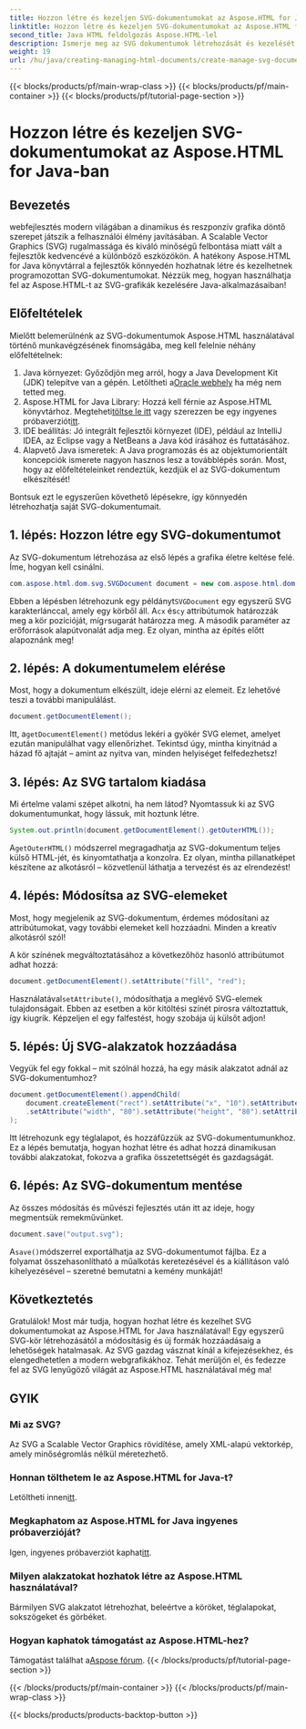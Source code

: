 ```yaml
---
title: Hozzon létre és kezeljen SVG-dokumentumokat az Aspose.HTML for Java-ban
linktitle: Hozzon létre és kezeljen SVG-dokumentumokat az Aspose.HTML for Java-ban
second_title: Java HTML feldolgozás Aspose.HTML-lel
description: Ismerje meg az SVG dokumentumok létrehozását és kezelését az Aspose.HTML for Java segítségével! Ez az átfogó útmutató az alapvető alkotástól a haladó manipulációig mindent lefed.
weight: 19
url: /hu/java/creating-managing-html-documents/create-manage-svg-documents/
---
```


{{< blocks/products/pf/main-wrap-class >}}
{{< blocks/products/pf/main-container >}}
{{< blocks/products/pf/tutorial-page-section >}}

# Hozzon létre és kezeljen SVG-dokumentumokat az Aspose.HTML for Java-ban

## Bevezetés
webfejlesztés modern világában a dinamikus és reszponzív grafika döntő szerepet játszik a felhasználói élmény javításában. A Scalable Vector Graphics (SVG) rugalmassága és kiváló minőségű felbontása miatt vált a fejlesztők kedvencévé a különböző eszközökön. A hatékony Aspose.HTML for Java könyvtárral a fejlesztők könnyedén hozhatnak létre és kezelhetnek programozottan SVG-dokumentumokat. Nézzük meg, hogyan használhatja fel az Aspose.HTML-t az SVG-grafikák kezelésére Java-alkalmazásaiban!
## Előfeltételek
Mielőtt belemerülnénk az SVG-dokumentumok Aspose.HTML használatával történő munkavégzésének finomságába, meg kell felelnie néhány előfeltételnek:
1.  Java környezet: Győződjön meg arról, hogy a Java Development Kit (JDK) telepítve van a gépén. Letöltheti a[Oracle webhely](https://www.oracle.com/java/technologies/javase-jdk11-downloads.html) ha még nem tetted meg.
2.  Aspose.HTML for Java Library: Hozzá kell férnie az Aspose.HTML könyvtárhoz. Megteheti[töltse le itt](https://releases.aspose.com/html/java/) vagy szerezzen be egy ingyenes próbaverziót[itt](https://releases.aspose.com/).
3. IDE beállítás: Jó integrált fejlesztői környezet (IDE), például az IntelliJ IDEA, az Eclipse vagy a NetBeans a Java kód írásához és futtatásához.
4. Alapvető Java ismeretek: A Java programozás és az objektumorientált koncepciók ismerete nagyon hasznos lesz a továbblépés során.
Most, hogy az előfeltételeinket rendeztük, kezdjük el az SVG-dokumentum elkészítését!

Bontsuk ezt le egyszerűen követhető lépésekre, így könnyedén létrehozhatja saját SVG-dokumentumait.
## 1. lépés: Hozzon létre egy SVG-dokumentumot
Az SVG-dokumentum létrehozása az első lépés a grafika életre keltése felé. Íme, hogyan kell csinálni.

```java
com.aspose.html.dom.svg.SVGDocument document = new com.aspose.html.dom.svg.SVGDocument("<svg xmlns='http://www.w3.org/2000/svg'><circle cx='50' cy='50' r='40'/></svg>", ".");
```

 Ebben a lépésben létrehozunk egy példányt`SVGDocument` egy egyszerű SVG karakterlánccal, amely egy körből áll. A`cx` és`cy` attribútumok határozzák meg a kör pozícióját, míg`r`sugarát határozza meg. A második paraméter az erőforrások alapútvonalát adja meg. Ez olyan, mintha az építés előtt alapoznánk meg!
## 2. lépés: A dokumentumelem elérése
Most, hogy a dokumentum elkészült, ideje elérni az elemeit. Ez lehetővé teszi a további manipulálást.

```java
document.getDocumentElement();
```

 Itt, a`getDocumentElement()` metódus lekéri a gyökér SVG elemet, amelyet ezután manipulálhat vagy ellenőrizhet. Tekintsd úgy, mintha kinyitnád a házad fő ajtaját – amint az nyitva van, minden helyiséget felfedezhetsz!
## 3. lépés: Az SVG tartalom kiadása
Mi értelme valami szépet alkotni, ha nem látod? Nyomtassuk ki az SVG dokumentumunkat, hogy lássuk, mit hoztunk létre.

```java
System.out.println(document.getDocumentElement().getOuterHTML());
```

 A`getOuterHTML()` módszerrel megragadhatja az SVG-dokumentum teljes külső HTML-jét, és kinyomtathatja a konzolra. Ez olyan, mintha pillanatképet készítene az alkotásról – közvetlenül láthatja a tervezést és az elrendezést!
## 4. lépés: Módosítsa az SVG-elemeket
Most, hogy megjelenik az SVG-dokumentum, érdemes módosítani az attribútumokat, vagy további elemeket kell hozzáadni. Minden a kreatív alkotásról szól!

A kör színének megváltoztatásához a következőhöz hasonló attribútumot adhat hozzá:
```java
document.getDocumentElement().setAttribute("fill", "red");
```

 Használatával`setAttribute()`, módosíthatja a meglévő SVG-elemek tulajdonságait. Ebben az esetben a kör kitöltési színét pirosra változtattuk, így kiugrik. Képzeljen el egy falfestést, hogy szobája új külsőt adjon!
## 5. lépés: Új SVG-alakzatok hozzáadása
Vegyük fel egy fokkal – mit szólnál hozzá, ha egy másik alakzatot adnál az SVG-dokumentumhoz? 

```java
document.getDocumentElement().appendChild(
    document.createElement("rect").setAttribute("x", "10").setAttribute("y", "10")
    .setAttribute("width", "80").setAttribute("height", "80").setAttribute("fill", "blue")
);
```

Itt létrehozunk egy téglalapot, és hozzáfűzzük az SVG-dokumentumunkhoz. Ez a lépés bemutatja, hogyan hozhat létre és adhat hozzá dinamikusan további alakzatokat, fokozva a grafika összetettségét és gazdagságát.
## 6. lépés: Az SVG-dokumentum mentése
Az összes módosítás és művészi fejlesztés után itt az ideje, hogy megmentsük remekművünket.

```java
document.save("output.svg");
```

 A`save()`módszerrel exportálhatja az SVG-dokumentumot fájlba. Ez a folyamat összehasonlítható a műalkotás keretezésével és a kiállításon való kihelyezésével – szeretné bemutatni a kemény munkáját!
## Következtetés
Gratulálok! Most már tudja, hogyan hozhat létre és kezelhet SVG dokumentumokat az Aspose.HTML for Java használatával! Egy egyszerű SVG-kör létrehozásától a módosításig és új formák hozzáadásaig a lehetőségek hatalmasak. Az SVG gazdag vásznat kínál a kifejezésekhez, és elengedhetetlen a modern webgrafikákhoz. Tehát merüljön el, és fedezze fel az SVG lenyűgöző világát az Aspose.HTML használatával még ma!
## GYIK
### Mi az SVG?
Az SVG a Scalable Vector Graphics rövidítése, amely XML-alapú vektorkép, amely minőségromlás nélkül méretezhető.
### Honnan tölthetem le az Aspose.HTML for Java-t?
 Letöltheti innen[itt](https://releases.aspose.com/html/java/).
### Megkaphatom az Aspose.HTML for Java ingyenes próbaverzióját?
 Igen, ingyenes próbaverziót kaphat[itt](https://releases.aspose.com/).
### Milyen alakzatokat hozhatok létre az Aspose.HTML használatával?
Bármilyen SVG alakzatot létrehozhat, beleértve a köröket, téglalapokat, sokszögeket és görbéket.
### Hogyan kaphatok támogatást az Aspose.HTML-hez?
Támogatást találhat a[Aspose fórum](https://forum.aspose.com/c/html/29).
{{< /blocks/products/pf/tutorial-page-section >}}

{{< /blocks/products/pf/main-container >}}
{{< /blocks/products/pf/main-wrap-class >}}

{{< blocks/products/products-backtop-button >}}
